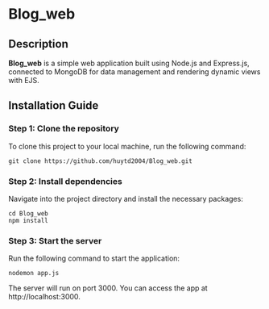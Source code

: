 # Blog_web

## Description
**Blog_web** is a simple web application built using Node.js and Express.js, connected to MongoDB for data management and rendering dynamic views with EJS.

## Installation Guide

### Step 1: Clone the repository
To clone this project to your local machine, run the following command:
```
git clone https://github.com/huytd2004/Blog_web.git
```
### Step 2: Install dependencies
Navigate into the project directory and install the necessary packages:
```
cd Blog_web
npm install
```
### Step 3: Start the server
Run the following command to start the application:
```
nodemon app.js
```
The server will run on port 3000. You can access the app at http://localhost:3000.






